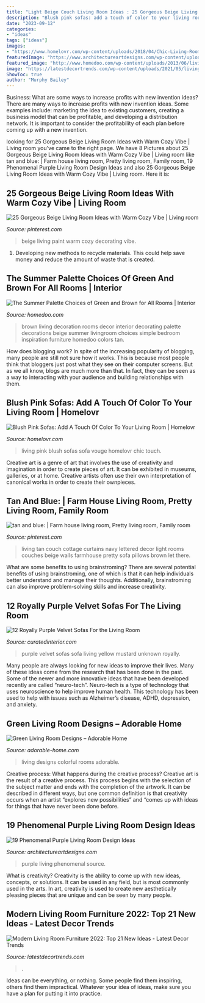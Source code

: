 ```yaml
---
title: "Light Beige Couch Living Room Ideas : 25 Gorgeous Beige Living Room Ideas With Warm Cozy Vibe"
description: "Blush pink sofas: add a touch of color to your living room"
date: "2023-09-12"
categories:
- "ideas"
tags: ["ideas"]
images:
- "https://www.homelovr.com/wp-content/uploads/2018/04/Chic-Living-Room-With-Half-Round-Sofa.jpeg"
featuredImage: "https://www.architectureartdesigns.com/wp-content/uploads/2015/05/440.jpg"
featured_image: "http://www.homedoo.com/wp-content/uploads/2013/06/living-room-green-and-brown-combo-01.jpg"
image: "https://latestdecortrends.com/wp-content/uploads/2021/05/living-room-furniture-2022-870x400.jpg"
ShowToc: true
author: "Murphy Bailey"
---
```



Business: What are some ways to increase profits with new invention ideas?
There are many ways to increase profits with new invention ideas. Some examples include: marketing the idea to existing customers, creating a business model that can be profitable, and developing a distribution network. It is important to consider the profitability of each plan before coming up with a new invention.

	

		
looking for 25 Gorgeous Beige Living Room Ideas with Warm Cozy Vibe | Living room you've came to the right page. We have 8 Pictures about 25 Gorgeous Beige Living Room Ideas with Warm Cozy Vibe | Living room like tan and blue: | Farm house living room, Pretty living room, Family room, 19 Phenomenal Purple Living Room Design Ideas and also 25 Gorgeous Beige Living Room Ideas with Warm Cozy Vibe | Living room. Here it is:
		
    
## 25 Gorgeous Beige Living Room Ideas With Warm Cozy Vibe | Living Room

<img loading=lazy src="https://i.pinimg.com/736x/d2/52/db/d252db6ead25170c2a77453071828972.jpg" onerror="this.onerror=null;this.src='https://tse1.mm.bing.net/th?id=OIP.Ln2WbLFsJn8D3qXqhpSwRgHaJ3&amp;pid=15.1';" alt="25 Gorgeous Beige Living Room Ideas with Warm Cozy Vibe | Living room">

_Source: pinterest.com_

>beige living paint warm cozy decorating vibe. 

	

1. Developing new methods to recycle materials. This could help save money and reduce the amount of waste that is created.

    
## The Summer Palette Choices Of Green And Brown For All Rooms | Interior

<img loading=lazy src="http://www.homedoo.com/wp-content/uploads/2013/06/living-room-green-and-brown-combo-01.jpg" onerror="this.onerror=null;this.src='https://tse1.mm.bing.net/th?id=OIP.5eCpxn_7L51nGuDagTmJVQHaFj&amp;pid=15.1';" alt="The Summer Palette Choices of Green and Brown for All Rooms | Interior">

_Source: homedoo.com_

>brown living decoration rooms decor interior decorating palette decorations beige summer livingroom choices simple bedroom inspiration furniture homedoo colors tan. 

	

How does blogging work?
In spite of the increasing popularity of blogging, many people are still not sure how it works. This is because most people think that bloggers just post what they see on their computer screens. But as we all know, blogs are much more than that. In fact, they can be seen as a way to interacting with your audience and building relationships with them.

    
## Blush Pink Sofas: Add A Touch Of Color To Your Living Room | Homelovr

<img loading=lazy src="https://www.homelovr.com/wp-content/uploads/2018/04/Chic-Living-Room-With-Half-Round-Sofa.jpeg" onerror="this.onerror=null;this.src='https://tse1.mm.bing.net/th?id=OIP.Xft00JIO38VcO7TKJhefSwHaJ4&amp;pid=15.1';" alt="Blush Pink Sofas: Add A Touch Of Color To Your Living Room | Homelovr">

_Source: homelovr.com_

>living pink blush sofas sofa vouge homelovr chic touch. 

	

Creative art is a genre of art that involves the use of creativity and imagination in order to create pieces of art. It can be exhibited in museums, galleries, or at home. Creative artists often use their own interpretation of canonical works in order to create their ownpieces.

    
## Tan And Blue: | Farm House Living Room, Pretty Living Room, Family Room

<img loading=lazy src="https://i.pinimg.com/736x/f9/00/c9/f900c9db9aea2e8fd2e0355f0ed2ee30--tans.jpg" onerror="this.onerror=null;this.src='https://tse3.mm.bing.net/th?id=OIP.xInVxd0TUq0SfQuDp9yx6gHaLH&amp;pid=15.1';" alt="tan and blue: | Farm house living room, Pretty living room, Family room">

_Source: pinterest.com_

>living tan couch cottage curtains navy lettered decor light rooms couches beige walls farmhouse pretty sofa pillows brown let there. 

	

What are some benefits to using brainstroming?
There are several potential benefits of using brainstroming, one of which is that it can help individuals better understand and manage their thoughts. Additionally, brainstroming can also improve problem-solving skills and increase creativity.

    
## 12 Royally Purple Velvet Sofas For The Living Room

<img loading=lazy src="https://curatedinterior.com/wp-content/uploads/2017/04/Plush-purple-velvet-sofa-with-mustard-yellow-pillow.jpg" onerror="this.onerror=null;this.src='https://tse3.mm.bing.net/th?id=OIP.UFx6DJ7gBRagUY-VJ9-8hgHaJ4&amp;pid=15.1';" alt="12 Royally Purple Velvet Sofas For the Living Room">

_Source: curatedinterior.com_

>purple velvet sofas sofa living yellow mustard unknown royally. 

	

Many people are always looking for new ideas to improve their lives. Many of these ideas come from the research that has been done in the past. Some of the newer and more innovative ideas that have been developed recently are called “neuro-tech”. Neuro-tech is a type of technology that uses neuroscience to help improve human health. This technology has been used to help with issues such as Alzheimer’s disease, ADHD, depression, and anxiety.

    
## Green Living Room Designs – Adorable Home

<img loading=lazy src="https://adorable-home.com/wp-content/gallery/green-living-room-designs/green-living-room-designs-12.jpg" onerror="this.onerror=null;this.src='https://tse3.mm.bing.net/th?id=OIP.CV4Zmb184AaU4BKzGeZ0vgHaJ3&amp;pid=15.1';" alt="Green Living Room Designs – Adorable Home">

_Source: adorable-home.com_

>living designs colorful rooms adorable. 

	

Creative process: What happens during the creative process?
Creative art is the result of a creative process. This process begins with the selection of the subject matter and ends with the completion of the artwork. It can be described in different ways, but one common definition is that creativity occurs when an artist “explores new possibilities” and “comes up with ideas for things that have never been done before.

    
## 19 Phenomenal Purple Living Room Design Ideas

<img loading=lazy src="https://www.architectureartdesigns.com/wp-content/uploads/2015/05/440.jpg" onerror="this.onerror=null;this.src='https://tse2.mm.bing.net/th?id=OIP.TPHWyP9_XEn_G207cvhlhwHaFT&amp;pid=15.1';" alt="19 Phenomenal Purple Living Room Design Ideas">

_Source: architectureartdesigns.com_

>purple living phenomenal source. 

	

What is creativity?
Creativity is the ability to come up with new ideas, concepts, or solutions. It can be used in any field, but is most commonly used in the arts. In art, creativity is used to create new aesthetically pleasing pieces that are unique and can be seen by many people.

    
## Modern Living Room Furniture 2022: Top 21 New Ideas - Latest Decor Trends

<img loading=lazy src="https://latestdecortrends.com/wp-content/uploads/2021/05/living-room-furniture-2022-870x400.jpg" onerror="this.onerror=null;this.src='https://tse2.mm.bing.net/th?id=OIP.Jjy_WY0zzVAJUuorNPE0egHaDZ&amp;pid=15.1';" alt="Modern Living Room Furniture 2022: Top 21 New Ideas - Latest Decor Trends">

_Source: latestdecortrends.com_

>. 

	

Ideas can be everything, or nothing. Some people find them inspiring, others find them impractical. Whatever your idea of ideas, make sure you have a plan for putting it into practice.

